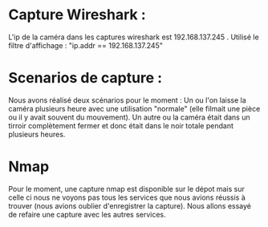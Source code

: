 # Capture Wireshark :
L'ip de la caméra dans les captures wireshark est 192.168.137.245 .
Utilisé le filtre d'affichage : "ip.addr == 192.168.137.245"

# Scenarios de capture :
Nous avons réalisé deux scénarios pour le moment : 
Un ou l'on laisse la caméra plusieurs heure avec une utilisation "normale" (elle filmait une pièce ou il y avait souvent du mouvement).
Un autre ou la caméra était dans un tirroir complètement fermer et donc était dans le noir totale pendant plusieurs heures.


# Nmap
Pour le moment, une capture nmap est disponible sur le dépot mais sur celle ci nous ne voyons pas tous les services que nous avions réussis à trouver (nous avions oublier d'enregistrer la capture).
Nous allons essayé de refaire une capture avec les autres services.
